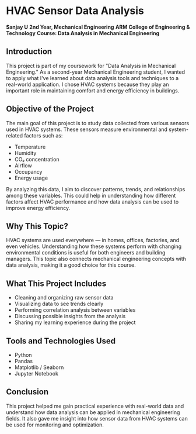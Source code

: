 

# HVAC Sensor Data Analysis

**Sanjay U**
**2nd Year, Mechanical Engineering**
**ARM College of Engineering & Technology**
**Course: Data Analysis in Mechanical Engineering**

## Introduction

This project is part of my coursework for "Data Analysis in Mechanical Engineering." As a second-year Mechanical Engineering student, I wanted to apply what I've learned about data analysis tools and techniques to a real-world application. I chose HVAC systems because they play an important role in maintaining comfort and energy efficiency in buildings.

## Objective of the Project

The main goal of this project is to study data collected from various sensors used in HVAC systems. These sensors measure environmental and system-related factors such as:

* Temperature
* Humidity
* CO₂ concentration
* Airflow
* Occupancy
* Energy usage

By analyzing this data, I aim to discover patterns, trends, and relationships among these variables. This could help in understanding how different factors affect HVAC performance and how data analysis can be used to improve energy efficiency.

## Why This Topic?

HVAC systems are used everywhere — in homes, offices, factories, and even vehicles. Understanding how these systems perform with changing environmental conditions is useful for both engineers and building managers. This topic also connects mechanical engineering concepts with data analysis, making it a good choice for this course.

## What This Project Includes

* Cleaning and organizing raw sensor data
* Visualizing data to see trends clearly
* Performing correlation analysis between variables
* Discussing possible insights from the analysis
* Sharing my learning experience during the project

## Tools and Technologies Used

* Python
* Pandas
* Matplotlib / Seaborn
* Jupyter Notebook

## Conclusion

This project helped me gain practical experience with real-world data and understand how data analysis can be applied in mechanical engineering fields. It also gave me insight into how sensor data from HVAC systems can be used for monitoring and optimization.

